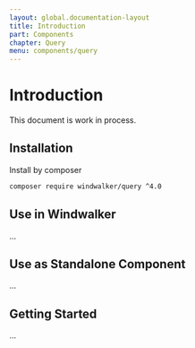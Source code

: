 ```yaml
---
layout: global.documentation-layout
title: Introduction
part: Components
chapter: Query
menu: components/query
---
```


# Introduction

This document is work in process.

## Installation

Install by composer

```bash
composer require windwalker/query ^4.0
```

## Use in Windwalker

...

## Use as Standalone Component

...

## Getting Started

...
